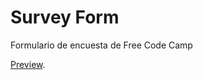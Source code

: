 # Survey Form

Formulario de encuesta de Free Code Camp

[Preview](https://federico-taborda.github.io/Survey-Form/).